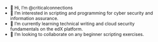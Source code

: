 - 👋 Hi, I’m @criticalconnections
- 👀 I’m interested in scripting and programming for cyber security and information assurance.
- 🌱 I’m currently learning technical writing and cloud security fundamentals on the edX platform.
- 💞️ I’m looking to collaborate on any beginner scripting exercises.

<!---
criticalconnections/criticalconnections is a ✨ special ✨ repository because its `README.md` (this file) appears on your GitHub profile.
You can click the Preview link to take a look at your changes.
--->
